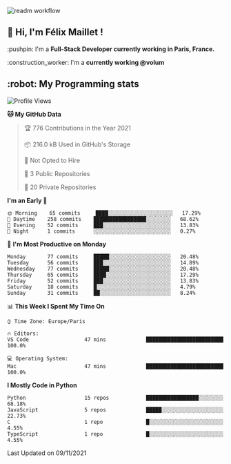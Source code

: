 ![readm workflow](https://github.com/fmaillet24/fmaillet24/actions/workflows/main.yml/badge.svg)

<h2>👋 Hi, I'm Félix Maillet !</h2>

<p>:pushpin: I'm a <strong>Full-Stack Developer currently working in Paris, France.</strong></p>
<p>:construction_worker: I'm a <strong>currently working @volum</strong></p>

<h2>:robot: My Programming stats</h2>

<!--START_SECTION:waka-->
![Profile Views](http://img.shields.io/badge/Profile%20Views-0-blue)

**🐱 My GitHub Data** 

> 🏆 776 Contributions in the Year 2021
 > 
> 📦 216.0 kB Used in GitHub's Storage 
 > 
> 🚫 Not Opted to Hire
 > 
> 📜 3 Public Repositories 
 > 
> 🔑 20 Private Repositories  
 > 
**I'm an Early 🐤** 

```text
🌞 Morning    65 commits     ████░░░░░░░░░░░░░░░░░░░░░   17.29% 
🌆 Daytime    258 commits    █████████████████░░░░░░░░   68.62% 
🌃 Evening    52 commits     ███░░░░░░░░░░░░░░░░░░░░░░   13.83% 
🌙 Night      1 commits      ░░░░░░░░░░░░░░░░░░░░░░░░░   0.27%

```
📅 **I'm Most Productive on Monday** 

```text
Monday       77 commits     █████░░░░░░░░░░░░░░░░░░░░   20.48% 
Tuesday      56 commits     ███░░░░░░░░░░░░░░░░░░░░░░   14.89% 
Wednesday    77 commits     █████░░░░░░░░░░░░░░░░░░░░   20.48% 
Thursday     65 commits     ████░░░░░░░░░░░░░░░░░░░░░   17.29% 
Friday       52 commits     ███░░░░░░░░░░░░░░░░░░░░░░   13.83% 
Saturday     18 commits     █░░░░░░░░░░░░░░░░░░░░░░░░   4.79% 
Sunday       31 commits     ██░░░░░░░░░░░░░░░░░░░░░░░   8.24%

```


📊 **This Week I Spent My Time On** 

```text
⌚︎ Time Zone: Europe/Paris

🔥 Editors: 
VS Code                  47 mins             █████████████████████████   100.0%

💻 Operating System: 
Mac                      47 mins             █████████████████████████   100.0%

```

**I Mostly Code in Python** 

```text
Python                   15 repos            █████████████████░░░░░░░░   68.18% 
JavaScript               5 repos             █████░░░░░░░░░░░░░░░░░░░░   22.73% 
C                        1 repo              █░░░░░░░░░░░░░░░░░░░░░░░░   4.55% 
TypeScript               1 repo              █░░░░░░░░░░░░░░░░░░░░░░░░   4.55%

```



 Last Updated on 09/11/2021
<!--END_SECTION:waka-->
